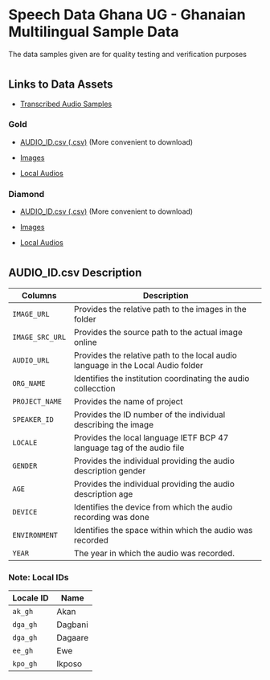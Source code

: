 # Speech Data Ghana UG - Ghanaian Multilingual Sample Data
The data samples given are for quality testing and verification purposes 

#
## Links to Data Assets 

+ [Transcribed Audio Samples](https://ugedugh-my.sharepoint.com/:f:/g/personal/speechdata_ug_edu_gh/Ejb6UHk-E7VOlvccvCWel44BhcSvTnEDh3FBGNtlZBy8kA?e=bLaHaF)

### Gold

* [AUDIO_ID.csv (.csv)](https://www.dropbox.com/scl/fi/jjyi4bcu45m40a1hsre2y/waxal-project-data.xlsx?rlkey=rhzxjwve0pea1xsfsx13fejvo&dl=0) (More convenient to download)

* [Images](https://www.dropbox.com/scl/fo/0v9sbymx0k39z847x2kz6/h?rlkey=zx4uz6qmfmmict21ye96nscu1&dl=0) 

*   [Local Audios](https://www.dropbox.com/scl/fo/5x30m6t9wmbhpta2a1d0h/h?rlkey=qzi8l6kr6ni5nqke69ds3ylun&dl=0)

### Diamond 

* [AUDIO_ID.csv (.csv)](https://www.dropbox.com/scl/fi/ee7u67ovemo2dxzban7po/waxal-project-data.xlsx?rlkey=egm33856cgql4uc3qw6wt8x5y&dl=0) (More convenient to download)

* [Images](https://www.dropbox.com/scl/fo/quk609wopvkuzulcml3q3/h?rlkey=o74dq0hw03r64p5a8i0m7sibv&dl=0) 

*   [Local Audios](https://www.dropbox.com/scl/fo/hd8hczfihj5j6vk9drdhp/h?rlkey=j4cqzyvf9yhsrqysbx640iibb&dl=0)

#

## AUDIO_ID.csv Description
| Columns | Description |
| --- | --- |
| `IMAGE_URL` | Provides the relative path to the images in the folder          |
| `IMAGE_SRC_URL` | Provides the source path to the actual image online          |
| `AUDIO_URL` | Provides the relative path to the local audio language in the Local Audio folder            |
| `ORG_NAME` |  Identifies the institution coordinating the audio collecction           |
| `PROJECT_NAME` | Provides the name of project             |
| `SPEAKER_ID` | Provides the ID number of the individual describing the image             |
| `LOCALE` |  Provides the local language IETF BCP 47 language tag of the audio file           |
| `GENDER` |  Provides the individual providing the audio description gender           |
| `AGE` |     Provides the individual providing the audio description age        |
| `DEVICE` |  Identifies the device from which the audio recording was done          |
| `ENVIRONMENT` |  Identifies the space within which the audio was recorded           |
| `YEAR` |  The year in which the audio was recorded.            |

### Note: Local IDs

| Locale ID | Name |
| --- | --- |
| `ak_gh` | Akan     |
| `dga_gh` | Dagbani       |
| `dga_gh` | Dagaare       |
| `ee_gh` |  Ewe         |
| `kpo_gh` | Ikposo           |
